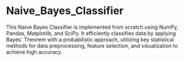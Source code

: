 # Naive_Bayes_Classifier
This Naive Bayes Classifier is implemented from scratch using NumPy, Pandas, Matplotlib, and SciPy. It efficiently classifies data by applying Bayes' Theorem with a probabilistic approach, utilizing key statistical methods for data preprocessing, feature selection, and visualization to achieve high accuracy.
